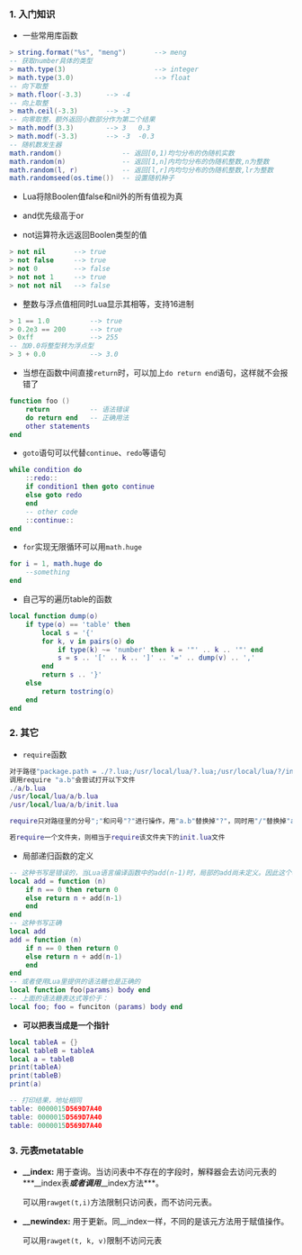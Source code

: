 ### 1. 入门知识

- 一些常用库函数

```lua
> string.format("%s", "meng")		--> meng
-- 获取number具体的类型
> math.type(3)						--> integer
> math.type(3.0)					--> float
-- 向下取整
> math.floor(-3.3)		--> -4
-- 向上取整
> math.ceil(-3.3)		--> -3			
-- 向零取整，额外返回小数部分作为第二个结果
> math.modf(3.3)		--> 3	0.3
> math.modf(-3.3)		--> -3	-0.3
-- 随机数发生器
math.random()				-- 返回[0,1)均匀分布的伪随机实数
math.random(n)				-- 返回[1,n]内均匀分布的伪随机整数,n为整数
math.random(l, r)			-- 返回[l,r]内均匀分布的伪随机整数,lr为整数
math.randomseed(os.time())	-- 设置随机种子
```

- Lua将除Boolen值false和nil外的所有值视为真

- and优先级高于or

- not运算符永远返回Boolen类型的值


```lua
> not nil 		--> true
> not false 	--> true
> not 0			--> false
> not not 1 	--> true
> not not nil 	--> false
```

- 整数与浮点值相同时Lua显示其相等，支持16进制


```lua
> 1 == 1.0			--> true
> 0.2e3 == 200		--> true
> 0xff				--> 255
-- 加0.0将整型转为浮点型
> 3 + 0.0			--> 3.0
```

- 当想在函数中间直接`return`时，可以加上`do return end`语句，这样就不会报错了

```lua
function foo ()
    return			-- 语法错误
    do return end	-- 正确用法
    other statements
end
```

- `goto`语句可以代替`continue`、`redo`等语句

```lua
while condition do
    ::redo::
    if condition1 then goto continue
    else goto redo 
    end
    -- other code
    ::continue::
end
```

- `for`实现无限循环可以用`math.huge`

```lua
for i = 1, math.huge do
	--something
end
```

- 自己写的遍历table的函数

```lua
local function dump(o)
	if type(o) == 'table' then
		local s = '{'
		for k, v in pairs(o) do
			if type(k) ~= 'number' then k = '"' .. k .. '"' end
			s = s .. '[' .. k .. ']' .. '=' .. dump(v) .. ','
		end
		return s .. '}'
	else
		return tostring(o)
	end
end
```

### 2. 其它

- `require`函数

```lua
对于路径"package.path = ./?.lua;/usr/local/lua/?.lua;/usr/local/lua/?/init.lua"
调用require "a.b"会尝试打开以下文件
./a/b.lua
/usr/local/lua/a/b.lua
/usr/local/lua/a/b/init.lua

require只对路径里的分号";"和问号"?"进行操作，用"a.b"替换掉"?"，同时用"/"替换掉"a.b"里的"."，然后在处理过后的路径里寻找该文件

若require一个文件夹，则相当于require该文件夹下的init.lua文件
```

- 局部递归函数的定义

```lua
-- 这种书写是错误的，当Lua语言编译函数中的add(n-1)时，局部的add尚未定义。因此这个表达式会尝试调用全局的add函数
local add = function (n)
    if n == 0 then return 0
    else return n + add(n-1)
    end
end
-- 这种书写正确
local add
add = function (n)
    if n == 0 then return 0
    else return n + add(n-1)
    end
end
-- 或者使用Lua里提供的语法糖也是正确的
local function foo(params) body end
-- 上面的语法糖表达式等价于：
local foo; foo = funciton (params) body end
```

- **可以把表当成是一个指针**

```lua
local tableA = {}
local tableB = tableA
local a = tableB
print(tableA)
print(tableB)
print(a)

-- 打印结果，地址相同
table: 0000015D569D7A40
table: 0000015D569D7A40
table: 0000015D569D7A40
```



### 3. 元表metatable

- **\_\_index:** 用于查询。当访问表中不存在的字段时，解释器会去访问元表的***\_\_index表***或者调用***\_\_index方法***。

  可以用`rawget(t,i)`方法限制只访问表，而不访问元表。

- **\_\_newindex:** 用于更新。同\_\_index一样，不同的是该元方法用于赋值操作。

  可以用`rawget(t, k, v)`限制不访问元表

